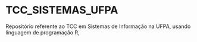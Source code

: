 # TCC_SISTEMAS_UFPA
Repositório referente ao TCC em Sistemas de Informação na UFPA, usando linguagem de programação R,
